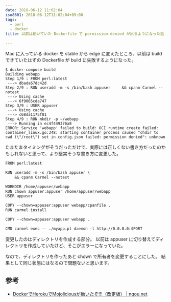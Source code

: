 ```yaml
---
date: 2018-06-12 11:02:04
iso8601: 2018-06-12T11:02:04+09:00
tags:
  - perl
  - docker
title: 以前は動いていた Dockerfile で permission denied が出るようになった話

---
```


Mac に入っている docker を stable から edge に変えたところ、以前は build できていたはずの Dockerfile が build に失敗するようになった。

```shell
$ docker-compose build
Building webapp
Step 1/9 : FROM perl:latest
 ---> dbada67dc42d
Step 2/9 : RUN useradd -m -s /bin/bash appuser     && cpanm Carmel --notest
 ---> Using cache
 ---> 6f9065cda747
Step 3/9 : USER appuser
 ---> Using cache
 ---> c68da1175f01
Step 4/9 : RUN mkdir -p ~/webapp
 ---> Running in ec4f449376a8
ERROR: Service 'webapp' failed to build: OCI runtime create failed: container_linux.go:348: starting container process caused "chdir to cwd (\"/root\") set in config.json failed: permission denied": unknown
```

たまたまタイミングがそうだっただけで、実際には正しくない書き方だったのかもしれないと思って、より堅実そうな書き方に変更した。

```default Dockerfile
FROM perl:latest

RUN useradd -m -s /bin/bash appuser \
    && cpanm Carmel --notest

WORKDIR /home/appuser/webapp
RUN chown appuser:appuser /home/appuser/webapp
USER appuser

COPY --chown=appuser:appuser webapp/cpanfile .
RUN carmel install

COPY --chown=appuser:appuser webapp .

CMD carmel exec -- ./myapp.pl daemon -l http://0.0.0.0:$PORT
```

変更したのはディレクトリを作成する部分。
以前は appuser に切り替えてディレクトリを作成していたけど、そこがエラーになっていた。

なので、ディレクトリを作ったあと chown で所有者を変更することにした。
結果として同じ状態にはなるので問題ないと思います。

## 参考
- [DockerでHerokuでMojoliciousが動いたぞ!!!（改定版） | nqou.net](https://www.nqou.net/2017/12/13/103356/)
